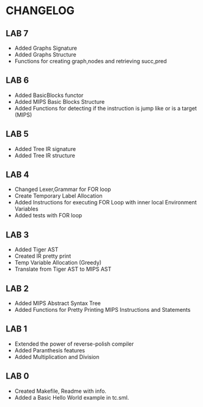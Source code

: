 # CHANGELOG

## LAB 7
- Added Graphs Signature
- Added Graphs Structure
- Functions for creating graph,nodes and retrieving succ,pred

## LAB 6
- Added BasicBlocks functor
- Added MIPS Basic Blocks Structure
- Added Functions for detecting if the instruction is jump like or is a target (MIPS)

## LAB 5
- Added Tree IR signature
- Added Tree IR structure

## LAB 4
- Changed Lexer,Grammar for FOR loop
- Create Temporary Label Allocation
- Added Instructions for executing FOR Loop with inner local Environment Variables
- Added tests with FOR loop

## LAB 3
- Added Tiger AST
- Created IR pretty print
- Temp Variable Allocation (Greedy)
- Translate from Tiger AST to MIPS AST

## LAB 2
- Added MIPS Abstract Syntax Tree
- Added Functions for Pretty Printing MIPS Instructions and Statements

## LAB 1
- Extended the power of reverse-polish compiler
- Added Paranthesis features 
- Added Multiplication and Division 

## LAB 0
- Created Makefile, Readme with info.
- Added a Basic Hello World example in tc.sml.